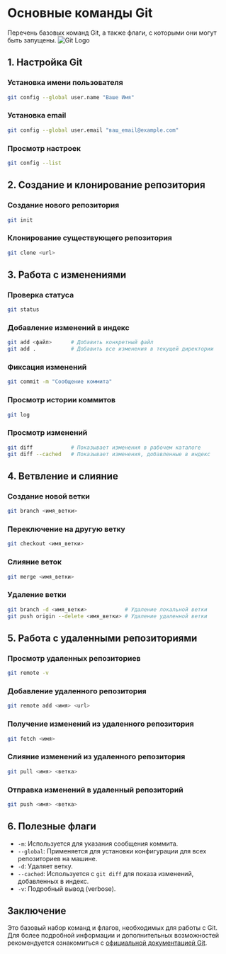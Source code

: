 # Основные команды Git

Перечень базовых команд Git, а также флаги, с которыми они могут быть запущены.
![Git Logo](https://git-scm.com/images/logos/downloads/Git-Icon-1788C.png)

## 1. Настройка Git

### Установка имени пользователя
```bash
git config --global user.name "Ваше Имя"
```

### Установка email
```bash
git config --global user.email "ваш_email@example.com"
```

### Просмотр настроек
```bash
git config --list
```

## 2. Создание и клонирование репозитория

### Создание нового репозитория
```bash
git init
```

### Клонирование существующего репозитория
```bash
git clone <url>
```

## 3. Работа с изменениями

### Проверка статуса
```bash
git status
```

### Добавление изменений в индекс
```bash
git add <файл>      # Добавить конкретный файл
git add .           # Добавить все изменения в текущей директории
```

### Фиксация изменений
```bash
git commit -m "Сообщение коммита"
```

### Просмотр истории коммитов
```bash
git log
```

### Просмотр изменений
```bash
git diff            # Показывает изменения в рабочем каталоге
git diff --cached   # Показывает изменения, добавленные в индекс
```

## 4. Ветвление и слияние

### Создание новой ветки
```bash
git branch <имя_ветки>
```

### Переключение на другую ветку
```bash
git checkout <имя_ветки>
```

### Слияние веток
```bash
git merge <имя_ветки>
```

### Удаление ветки
```bash
git branch -d <имя_ветки>            # Удаление локальной ветки
git push origin --delete <имя_ветки> # Удаление удаленной ветки
```

## 5. Работа с удаленными репозиториями

### Просмотр удаленных репозиториев
```bash
git remote -v
```

### Добавление удаленного репозитория
```bash
git remote add <имя> <url>
```

### Получение изменений из удаленного репозитория
```bash
git fetch <имя>
```

### Слияние изменений из удаленного репозитория
```bash
git pull <имя> <ветка>
```

### Отправка изменений в удаленный репозиторий
```bash
git push <имя> <ветка>
```

## 6. Полезные флаги

- `-m`: Используется для указания сообщения коммита.
- `--global`: Применяется для установки конфигурации для всех репозиториев на машине.
- `-d`: Удаляет ветку.
- `--cached`: Используется с `git diff` для показа изменений, добавленных в индекс.
- `-v`: Подробный вывод (verbose).

## Заключение

Это базовый набор команд и флагов, необходимых для работы с Git. Для более подробной информации и дополнительных возможностей рекомендуется ознакомиться с [официальной документацией Git](https://git-scm.com/doc).
